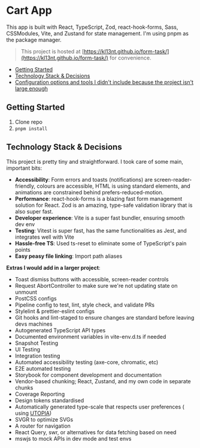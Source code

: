 # Cart App

This app is built with React, TypeScript, Zod, react-hook-forms, Sass, CSSModules, Vite, and Zustand for state
management. I'm using pnpm as the package manager.

> This project is hosted at [https://kl13nt.github.io/form-task/](https://kl13nt.github.io/form-task/) for convenience.

- [Getting Started](#getting-started)
- [Technology Stack \& Decisions](#technology-stack--decisions)
- [Configuration options and tools I didn't include because the project isn't large enough](#configuration-options-and-tools-i-didnt-include-because-the-project-isnt-large-enough)

## Getting Started

1. Clone repo
2. `pnpm install`

## Technology Stack & Decisions

This project is pretty tiny and straightforward. I took care of some main, important bits:

- **Accessibility**: Form errors and toasts (notifications) are screen-reader-friendly, colours are accessible, HTML is
  using standard elements, and animations are constrained behind prefers-reduced-motion.
- **Performance**: react-hook-forms is a blazing fast form management solution for React. Zod is an amazing, type-safe
  validation library that is also super fast.
- **Developer experience**: Vite is a super fast bundler, ensuring smooth dev env
- **Testing**: Vitest is super fast, has the same functionalities as Jest, and integrates well with Vite
- **Hassle-free TS**: Used ts-reset to eliminate some of TypeScript's pain points
- **Easy peasy file linking**: Import path aliases

**Extras I would add in a larger project**:

- Toast dismiss buttons with accessible, screen-reader controls
- Request AbortController to make sure we're not updating state on unmount
- PostCSS configs
- Pipeline config to test, lint, style check, and validate PRs
- Stylelint & prettier-eslint configs
- Git hooks and lint-staged to ensure changes are standard before leaving devs machines
- Autogenerated TypeScript API types
- Documented environment variables in vite-env.d.ts if needed
- Snapshot Testing
- UI Testing
- Integration testing
- Automated accessibility testing (axe-core, chromatic, etc)
- E2E automated testing
- Storybook for component development and documentation
- Vendor-based chunking; React, Zustand, and my own code in separate chunks
- Coverage Reporting
- Design tokens standardised
- Automatically generated type-scale that respects user preferences (
  using [UTOPIA](https://utopia.fyi/type/calculator/))
- SVGR to optimize SVGs
- A router for navigation
- React Query, swr, or alternatives for data fetching based on need
- mswjs to mock APIs in dev mode and test envs
